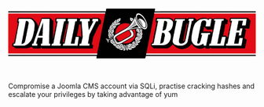 
<p><a href="https://tryhackme.com/room/dailybugle"><img src="https://raw.githubusercontent.com/DJShankyShoe/Website/master/assets/Platforms/TryHackMe/Daily%20Bugle/pb.png" alt="Daily Bugle"/></a></p><br>

<p>Compromise a Joomla CMS account via SQLi, practise cracking hashes and escalate your privileges by taking advantage of yum</p>
